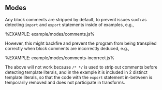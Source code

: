 
## Modes

Any block comments are stripped by default, to prevent issues such as detecting `import` and `export` statements inside of examples, e.g.,

%EXAMPLE: example/modes/comments.js%

However, this might backfire and prevent the program from being transpiled correctly when block comments are incorrectly deduced, e.g.,

%EXAMPLE: example/modes/comments-incorrect.js%

The above will not work because `/* */` is used to strip out comments before detecting template literals, and in the example it is included in 2 distinct template literals, so that the code with the `export` statement in-between is temporarily removed and does not participate in transforms.
